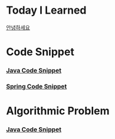 # Today I Learned

<a href = "https://m.blog.naver.com/ehe123/221290351142">안녕하세요</a>
# Code Snippet
### <a href>Java Code Snippet</a>
### <a href>Spring Code Snippet</a>

# Algorithmic Problem
### <a href>Java Code Snippet</a>